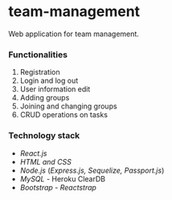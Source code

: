 # team-management
Web application for team management.

### Functionalities
1. Registration
2. Login and log out
3. User information edit
4. Adding groups
5. Joining and changing groups
6. CRUD operations on tasks

### Technology stack
* _React.js_ 
* _HTML and CSS_
* _Node.js_ (_Express.js, Sequelize, Passport.js_)
* _MySQL_ - Heroku ClearDB
* _Bootstrap - Reactstrap_




